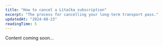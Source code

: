 ```yaml
---
title: "How to cancel a Lítačka subscription"
excerpt: "The process for cancelling your long-term transport pass."
updatedAt: "2024-08-23"
readingTime: 5
---
```


Content coming soon...
